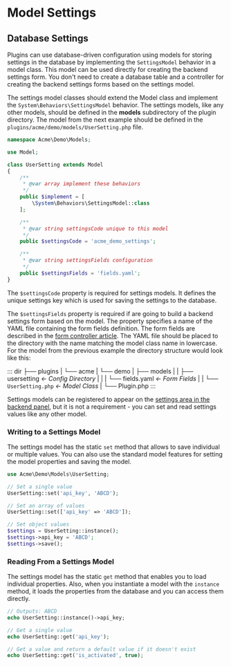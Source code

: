 # Model Settings

## Database Settings

Plugins can use database-driven configuration using models for storing settings in the database by implementing the `SettingsModel` behavior in a model class. This model can be used directly for creating the backend settings form. You don't need to create a database table and a controller for creating the backend settings forms based on the settings model.

The settings model classes should extend the Model class and implement the `System\Behaviors\SettingsModel` behavior. The settings models, like any other models, should be defined in the **models** subdirectory of the plugin directory. The model from the next example should be defined in the `plugins/acme/demo/models/UserSetting.php` file.

```php
namespace Acme\Demo\Models;

use Model;

class UserSetting extends Model
{
    /**
     * @var array implement these behaviors
     */
    public $implement = [
        \System\Behaviors\SettingsModel::class
    ];

    /**
     * @var string settingsCode unique to this model
     */
    public $settingsCode = 'acme_demo_settings';

    /**
     * @var string settingsFields configuration
     */
    public $settingsFields = 'fields.yaml';
}
```

The `$settingsCode` property is required for settings models. It defines the unique settings key which is used for saving the settings to the database.

The `$settingsFields` property is required if are going to build a backend settings form based on the model. The property specifies a name of the YAML file containing the form fields definition. The form fields are described in the [form controller article](../forms/form-controller.md). The YAML file should be placed to the directory with the name matching the model class name in lowercase. For the model from the previous example the directory structure would look like this:

::: dir
├── plugins
|   └── acme
|       └── demo
|           ├── models
|           |   ├── usersetting  _← Config Directory_
|           |   |   └── fields.yaml  _← Form Fields_
|           |   └── `UserSetting.php`  _← Model Class_
|           └── Plugin.php
:::

Settings models can be registered to appear on the [settings area in the backend panel](./settings.md), but it is not a requirement - you can set and read settings values like any other model.

### Writing to a Settings Model

The settings model has the static `set` method that allows to save individual or multiple values. You can also use the standard model features for setting the model properties and saving the model.

```php
use Acme\Demo\Models\UserSetting;

// Set a single value
UserSetting::set('api_key', 'ABCD');

// Set an array of values
UserSetting::set(['api_key' => 'ABCD']);

// Set object values
$settings = UserSetting::instance();
$settings->api_key = 'ABCD';
$settings->save();
```

### Reading From a Settings Model

The settings model has the static `get` method that enables you to load individual properties. Also, when you instantiate a model with the `instance` method, it loads the properties from the database and you can access them directly.

```php
// Outputs: ABCD
echo UserSetting::instance()->api_key;

// Get a single value
echo UserSetting::get('api_key');

// Get a value and return a default value if it doesn't exist
echo UserSetting::get('is_activated', true);
```
